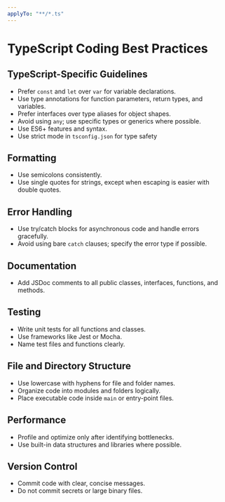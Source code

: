 ```yaml
---
applyTo: "**/*.ts"
---
```


# TypeScript Coding Best Practices

## TypeScript-Specific Guidelines

- Prefer `const` and `let` over `var` for variable declarations.
- Use type annotations for function parameters, return types, and variables.
- Prefer interfaces over type aliases for object shapes.
- Avoid using `any`; use specific types or generics where possible.
- Use ES6+ features and syntax.
- Use strict mode in `tsconfig.json` for type safety

## Formatting

- Use semicolons consistently.
- Use single quotes for strings, except when escaping is easier with double quotes.

## Error Handling

- Use try/catch blocks for asynchronous code and handle errors gracefully.
- Avoid using bare `catch` clauses; specify the error type if possible.

## Documentation

- Add JSDoc comments to all public classes, interfaces, functions, and methods.

## Testing

- Write unit tests for all functions and classes.
- Use frameworks like Jest or Mocha.
- Name test files and functions clearly.

## File and Directory Structure

- Use lowercase with hyphens for file and folder names.
- Organize code into modules and folders logically.
- Place executable code inside `main` or entry-point files.

## Performance

- Profile and optimize only after identifying bottlenecks.
- Use built-in data structures and libraries where possible.

## Version Control

- Commit code with clear, concise messages.
- Do not commit secrets or large binary files.
